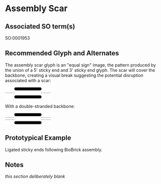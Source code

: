 # Assembly Scar

## Associated SO term(s)
SO:0001953

## Recommended Glyph and Alternates
The assembly scar glyph is an "equal sign" image, the pattern produced by the union of a 5' sticky end and 3' sticky end glyph. The scar will cover the backbone, creating a visual break suggesting the potential disruption associated with a scar:

![glyph specification](assembly-scar-specification.png)

With a double-stranded backbone:

![glyph specification](assembly-scar-specification-doublestrand.png)

## Prototypical Example

Ligated sticky ends following BioBrick assembly.

## Notes
*this section deliberately blank*
